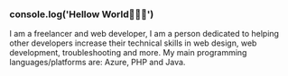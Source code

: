 ### console.log('Hellow World🏼👋🏼')
I am a freelancer and web developer, I am a person dedicated to helping other developers increase their technical skills in web design, web development, troubleshooting and more. My main programming languages/platforms are: Azure, PHP and Java.

<!--
**SaraVCruz/SaraVCruz** is a ✨ _special_ ✨ repository because its `README.md` (this file) appears on your GitHub profile.

Here are some ideas to get you started:

- 🔭 I’m currently working on ...
- 🌱 I’m currently learning ...
- 👯 I’m looking to collaborate on ...
- 🤔 I’m looking for help with ...
- 💬 Ask me about ...
- 📫 How to reach me: ...
- 😄 Pronouns: ...
- ⚡ Fun fact: ...
-->
